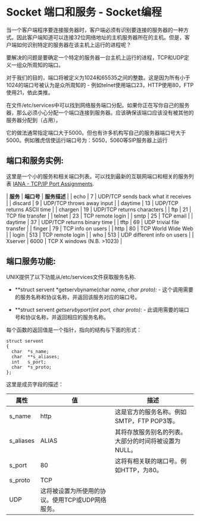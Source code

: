 # Socket 端口和服务 - Socket编程



当一个客户端程序要连接服务器时，客户端必须有​​识别要连接的服务器的一种方式。因此客户端知道可以连接32位网络地址的主机服务器所在的主机。但是，客户端如何识别特定的服务器在该主机上运行的进程呢？

要解决的问题是要确定一个特定的服务器一台主机上运行的进程，TCP和UDP定义一组众所周知的端口。

对于我们的目的，端口将被定义为1024和65535之间的整数。这是因为所有小于1024的端口号被认为是众所周知的 - 例如telnet使用端口23，HTTP使用80，FTP使用21，依此类推。

在文件/etc/services中可以找到网络服务端口分配。如果你正在写你自己的服务器，那么必须小心分配一个端口连接到服务器。应该确保该端口应该没有被其他的服务器分配到（占用）。

它的做法通常指定端口大于5000。但也有许多机构写自己的服务器端口号大于5000。例如雅虎信使运行端口号为：5050，5060等SIP服务器上运行

## 端口和服务实例:

这里是一个小的服务和相关端口列表。可以找到最新的互联网端口和相关的服务列表 [IANA - TCP/IP Port Assignments](http://www.iana.org/assignments/port-numbers).

| **服务** | **端口号** | **服务描述** |
| echo | 7 | UDP/TCP sends back what it receives |
| discard | 9 | UDP/TCP throws away input |
| daytime | 13 | UDP/TCP returns ASCII time |
| chargen | 19 | UDP/TCP returns characters |
| ftp | 21 | TCP file transfer |
| telnet | 23 | TCP remote login |
| smtp | 25 | TCP email |
| daytime | 37 | UDP/TCP returns binary time |
| tftp | 69 | UDP trivial file transfer |
| finger | 79 | TCP info on users |
| http | 80 | TCP World Wide Web |
| login | 513 | TCP remote login |
| who | 513 | UDP different info on users |
| Xserver | 6000 | TCP X windows (N.B. &gt;1023) |

## 端口服务功能:

UNIX提供了以下功能从/etc/services文件获取服务名称.

*   **struct servent *getservbyname(char *name, char *proto):** - 这个调用需要的服务名称和协议名称，并返回该服务对应的端口号。

*   **struct servent *getservbyport(int port, char *proto):** - 此调用需要的端口号和协议名称，并返回相应的服务名称。

每个函数的返回值是一个指针，指向的结构与下面的形式：


```
struct servent
{
  char  *s_name; 
  char  **s_aliases; 
  int   s_port;  
  char  *s_proto;
};

```


这里是成员字段的描述：

| 属性 | 值 | 描述 |
| --- | --- | --- |
| s_name | http | 这是官方的服务名称。例如SMTP，FTP POP3等。 |
| s_aliases | ALIAS | 其将存放服务别名的列表。大部分的时间将被设置为NULL。 |
| s_port | 80 | 这将有相关联的端口号。例如HTTP，为80。 |
| s_proto | TCP 
UDP | 这将被设置为所使用的协议。使用TCP或UDP网络服务。 |

 